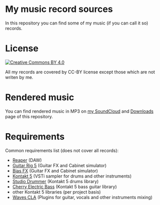 # My music record sources
In this repository you can find some of my music (if you can call it so) records.

# License
[![Creative Commons BY 4.0](https://licensebuttons.net/l/by/4.0/88x31.png)](https://creativecommons.org/licenses/by/4.0/)

All my records are covered by CC-BY license except those which are not writen by me.

# Rendered music
You can find rendered music in MP3 on [my SoundCloud](https://soundcloud.com/skobkin) and [Downloads](https://bitbucket.org/skobkin/music/downloads/) page of this repository.

# Requirements
Common requirements list (does not cover all records):

* [Reaper](https://www.reaper.fm/) (DAW)
* [Guitar Rig 5](https://www.native-instruments.com/en/products/komplete/guitar/guitar-rig-5-pro/) (Guitar FX and Cabinet simulator)
* [Bias FX](https://www.positivegrid.com/bias-fx/) (Guitar FX and Cabinet simulator)
* [Kontakt 5](https://www.native-instruments.com/en/products/komplete/samplers/kontakt-5/) (VSTi sampler for drums and other instruments)
* [Studio Drummer](https://www.native-instruments.com/en/products/komplete/drums/studio-drummer/) (Kontakt 5 drums library)
* [Cherry Electric Bass](https://www.orangetreesamples.com/products/cherry-electric-bass) (Kontakt 5 bass guitar library)
* other Kontakt 5 libraries (per project basis)
* [Waves CLA](https://www.waves.com/bundles/chris-lord-alge-signature-series) (Plugins for guitar, vocals and other instruments mixing)